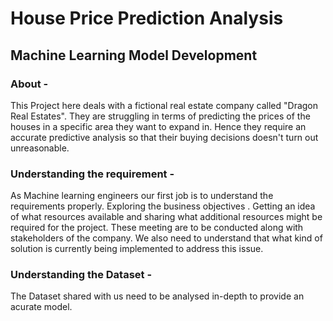 # House Price Prediction Analysis
## Machine Learning Model Development

### About -
This Project here deals with a fictional real estate company called "Dragon Real Estates". They are struggling in terms of predicting the prices of the houses in a specific area they want to expand in. Hence they require an accurate predictive analysis so that their buying decisions doesn't turn out unreasonable.


### Understanding the requirement -
As Machine learning engineers our first job is to understand the requirements properly. Exploring the business objectives . Getting an idea of what resources available and sharing what additional resources might be required for the project. These meeting are to be conducted along with stakeholders of the company. We also need to understand that what kind of solution is currently being implemented to address this issue.

### Understanding the Dataset -
The Dataset shared with us need to be analysed in-depth to provide an acurate model.
